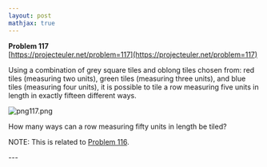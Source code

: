 ```yaml
---
layout: post
mathjax: true
---
```

**Problem 117**  
[https://projecteuler.net/problem=117](https://projecteuler.net/problem=117)

<p>Using a combination of grey square tiles and oblong tiles chosen from: red tiles (measuring two units), green tiles (measuring three units), and blue tiles (measuring four units), it is possible to tile a row measuring five units in length in exactly fifteen different ways.</p>

<div class="center">
<img src="project/images/p117.png" alt="png117.png" />
</div>

<p>How many ways can a row measuring fifty units in length be tiled?</p>
<p class="note">NOTE: This is related to <a href="problem=116">Problem 116</a>.</p>
---

